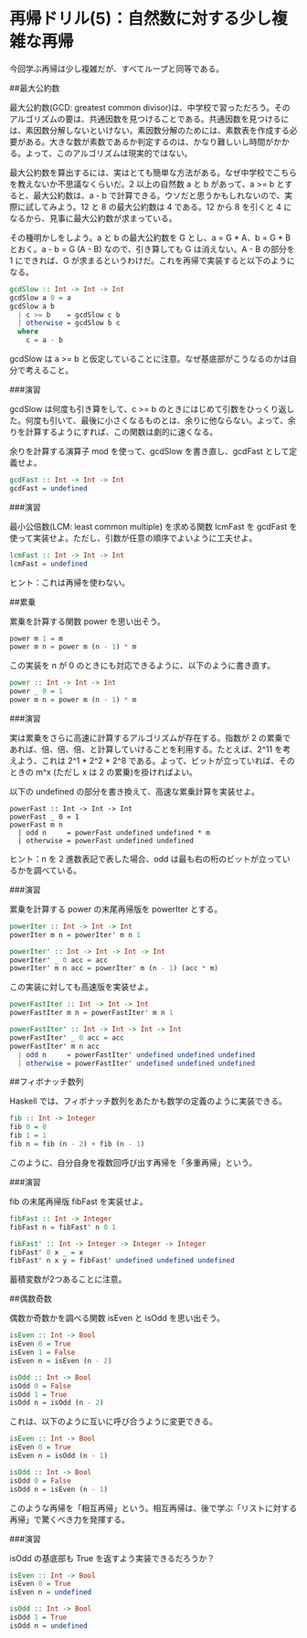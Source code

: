 # 再帰ドリル(5)：自然数に対する少し複雑な再帰

今回学ぶ再帰は少し複雑だが、すべてループと同等である。

##最大公約数

最大公約数(GCD: greatest common divisor)は、中学校で習っただろう。そのアルゴリズムの要は、共通因数を見つけることである。共通因数を見つけるには、素因数分解しないといけない。素因数分解のためには、素数表を作成する必要がある。大きな数が素数であるか判定するのは、かなり難しいし時間がかかる。よって、このアルゴリズムは現実的ではない。

最大公約数を算出するには、実はとても簡単な方法がある。なぜ中学校でこちらを教えないか不思議なくらいだ。2 以上の自然数 a と b があって、a >= b とすると、最大公約数は、a - b で計算できる。ウソだと思うかもしれないので、実際に試してみよう。12 と 8 の最大公約数は 4 である。12 から 8 を引くと 4 になるから、見事に最大公約数が求まっている。

その種明かしをしよう。a と b の最大公約数を G とし、a = G * A、b = G * B とおく。a - b = G (A - B) なので、引き算しても G は消えない。A - B の部分を 1 にできれば、G が求まるというわけだ。これを再帰で実装すると以下のようになる。

```haskell
gcdSlow :: Int -> Int -> Int
gcdSlow a 0 = a
gcdSlow a b
  | c >= b    = gcdSlow c b
  | otherwise = gcdSlow b c
  where
    c = a - b
```

gcdSlow は a >= b と仮定していることに注意。なぜ基底部がこうなるのかは自分で考えること。

###演習

gcdSlow は何度も引き算をして、c >= b のときにはじめて引数をひっくり返した。何度も引いて、最後に小さくなるものとは、余りに他ならない。よって、余りを計算するようにすれば、この関数は劇的に速くなる。

余りを計算する演算子 mod を使って、gcdSlow を書き直し、gcdFast として定義せよ。

```haskell
gcdFast :: Int -> Int -> Int
gcdFast = undefined
```

###演習

最小公倍数(LCM: least common multiple) を求める関数 lcmFast を gcdFast を使って実装せよ。ただし、引数が任意の順序でよいように工夫せよ。

```haskell
lcmFast :: Int -> Int -> Int
lcmFast = undefined
```

ヒント：これは再帰を使わない。

##累乗

累乗を計算する関数 power を思い出そう。

```haskell
power m 1 = m
power m n = power m (n - 1) * m
```

この実装を n が 0 のときにも対応できるように、以下のように書き直す。

```haskell
power :: Int -> Int -> Int
power _ 0 = 1
power m n = power m (n - 1) * m
```

###演習

実は累乗をさらに高速に計算するアルゴリズムが存在する。指数が 2 の累乗であれば、倍、倍、倍、と計算していけることを利用する。たとえば、2^11 を考えよう、これは 2^1 * 2^2 * 2^8 である。よって、ビットが立っていれば、そのときの m^x (ただし x は 2 の累乗)を掛ければよい。

以下の undefined の部分を書き換えて、高速な累乗計算を実装せよ。

```hakell
powerFast :: Int -> Int -> Int
powerFast _ 0 = 1
powerFast m n
  | odd n     = powerFast undefined undefined * m
  | otherwise = powerFast undefined undefined
```

ヒント：n を 2 進数表記で表した場合、odd は最も右の桁のビットが立っているかを調べている。

###演習

累乗を計算する power の末尾再帰版を powerIter とする。

```haskell
powerIter :: Int -> Int -> Int
powerIter m n = powerIter' m n 1

powerIter' :: Int -> Int -> Int -> Int
powerIter' _ 0 acc = acc
powerIter' m n acc = powerIter' m (n - 1) (acc * m)
```

この実装に対しても高速版を実装せよ。

```haskell
powerFastIter :: Int -> Int -> Int
powerFastIter m n = powerFastIter' m n 1

powerFastIter' :: Int -> Int -> Int -> Int
powerFastIter' _ 0 acc = acc
powerFastIter' m n acc
  | odd n     = powerFastIter' undefined undefined undefined
  | otherwise = powerFastIter' undefined undefined undefined
```

##フィボナッチ数列

Haskell では、フィボナッチ数列をあたかも数学の定義のように実装できる。

```haskell
fib :: Int -> Integer
fib 0 = 0
fib 1 = 1
fib n = fib (n - 2) + fib (n - 1)
```

このように、自分自身を複数回呼び出す再帰を「多重再帰」という。

###演習

fib の末尾再帰版 fibFast を実装せよ。

```haskell
fibFast :: Int -> Integer
fibFast n = fibFast' n 0 1

fibFast' :: Int -> Integer -> Integer -> Integer
fibFast' 0 x _ = x
fibFast' n x y = fibFast' undefined undefined undefined
```

蓄積変数が2つあることに注意。

##偶数奇数

偶数か奇数かを調べる関数 isEven と isOdd を思い出そう。

```haskell
isEven :: Int -> Bool
isEven 0 = True
isEven 1 = False
isEven n = isEven (n - 2)

isOdd :: Int -> Bool
isOdd 0 = False
isOdd 1 = True
isOdd n = isOdd (n - 2)
```

これは、以下のように互いに呼び合うように変更できる。

```haskell
isEven :: Int -> Bool
isEven 0 = True
isEven n = isOdd (n - 1)

isOdd :: Int -> Bool
isOdd 0 = False
isOdd n = isEven (n - 1)
```

このような再帰を「相互再帰」という。相互再帰は、後で学ぶ「リストに対する再帰」で驚くべき力を発揮する。

###演習

isOdd の基底部も True を返すよう実装できるだろうか？

```haskell
isEven :: Int -> Bool
isEven 0 = True
isEven n = undefined

isOdd :: Int -> Bool
isOdd 1 = True
isOdd n = undefined
```
